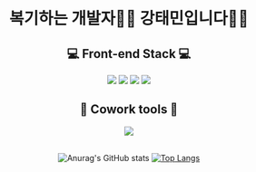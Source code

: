<div align="center">

# 복기하는 개발자👨‍💻 강태민입니다🏋️‍♂️


  

  ## 💻 Front-end Stack 💻
  <div>
<img src="https://img.shields.io/badge/HTML-E34F26?style=flat-square&logo=HTML5&logoColor=white"/>
<img src="https://img.shields.io/badge/CSS3-F68212?style=flat-square&logo=CSS3&logoColor=white"/>
<img src="https://img.shields.io/badge/JavaScript-F7DF1E?style=flat-square&logo=JavaScript&logoColor=white"/>
<img src="https://img.shields.io/badge/React-61DAFB?style=flat-square&logo=React&logoColor=white"/> <br/>
  </div>
  
  
## 🍕 Cowork tools 🍕
<div>
<img src="https://img.shields.io/badge/GitHub-181717?style=flat-square&logo=GitHub&logoColor=white"/>
</div> 

<br/>


![Anurag's GitHub stats](https://github-readme-stats.vercel.app/api?username=PunchFather&theme=dark&show_icons=true)
[![Top Langs](https://github-readme-stats.vercel.app/api/top-langs/?username=PunchFather&layout=compact)](https://github.com/PunchFather/github-readme-stats)


</div>
